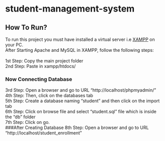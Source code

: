 # student-management-system
## How To Run?
To run this project you must have installed a virtual server i.e [XAMPP](https://www.apachefriends.org/download_success.html) on your PC.</br> 
After Starting Apache and MySQL in XAMPP, follow the following steps:</br></br>
1st Step: Copy the main project folder</br>
2nd Step: Paste in xampp/htdocs/</br>
### Now Connecting Database
3rd Step: Open a browser and go to URL “http://localhost/phpmyadmin/”</br>
4th Step: Then, click on the databases tab</br>
5th Step: Create a database naming “student” and then click on the import tab</br>
6th Step: Click on browse file and select “student.sql” file which is inside the “db” folder</br>
7th Step: Click on go.</br>
###After Creating Database
8th Step: Open a browser and go to URL “http://localhost/student_enrollment”
